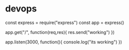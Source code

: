 # devops
const express = require("express")
const app = express()

app.get("/", function(req,res){
        res.send("working")
})

app.listen(3000, function(){
 console.log("its working")
})
